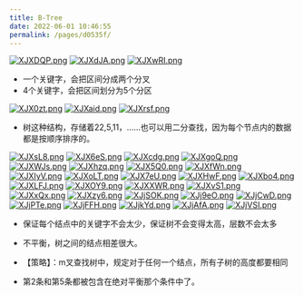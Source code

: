 ```yaml
---
title: B-Tree
date: 2022-06-01 10:46:55
permalink: /pages/d0535f/
---
```



[![XJXDQP.png](https://s1.ax1x.com/2022/06/01/XJXDQP.png)](https://imgtu.com/i/XJXDQP)
[![XJXdJA.png](https://s1.ax1x.com/2022/06/01/XJXdJA.png)](https://imgtu.com/i/XJXdJA)
[![XJXwRI.png](https://s1.ax1x.com/2022/06/01/XJXwRI.png)](https://imgtu.com/i/XJXwRI)

- 一个关键字，会把区间分成两个分叉
- 4个关键字，会把区间划分为5个分区

[![XJX0zt.png](https://s1.ax1x.com/2022/06/01/XJX0zt.png)](https://imgtu.com/i/XJX0zt)
[![XJXaid.png](https://s1.ax1x.com/2022/06/01/XJXaid.png)](https://imgtu.com/i/XJXaid)
[![XJXrsf.png](https://s1.ax1x.com/2022/06/01/XJXrsf.png)](https://imgtu.com/i/XJXrsf)

- 树这种结构，存储着22,5,11，......也可以用二分查找，因为每个节点内的数据都是按顺序排序的。

[![XJXsL8.png](https://s1.ax1x.com/2022/06/01/XJXsL8.png)](https://imgtu.com/i/XJXsL8)
[![XJX6eS.png](https://s1.ax1x.com/2022/06/01/XJX6eS.png)](https://imgtu.com/i/XJX6eS)
[![XJXcdg.png](https://s1.ax1x.com/2022/06/01/XJXcdg.png)](https://imgtu.com/i/XJXcdg)
[![XJXgoQ.png](https://s1.ax1x.com/2022/06/01/XJXgoQ.png)](https://imgtu.com/i/XJXgoQ)
[![XJXWJs.png](https://s1.ax1x.com/2022/06/01/XJXWJs.png)](https://imgtu.com/i/XJXWJs)
[![XJXhzq.png](https://s1.ax1x.com/2022/06/01/XJXhzq.png)](https://imgtu.com/i/XJXhzq)
[![XJX5Q0.png](https://s1.ax1x.com/2022/06/01/XJX5Q0.png)](https://imgtu.com/i/XJX5Q0)
[![XJXfWn.png](https://s1.ax1x.com/2022/06/01/XJXfWn.png)](https://imgtu.com/i/XJXfWn)
[![XJXIyV.png](https://s1.ax1x.com/2022/06/01/XJXIyV.png)](https://imgtu.com/i/XJXIyV)
[![XJXoLT.png](https://s1.ax1x.com/2022/06/01/XJXoLT.png)](https://imgtu.com/i/XJXoLT)
[![XJX7eU.png](https://s1.ax1x.com/2022/06/01/XJX7eU.png)](https://imgtu.com/i/XJX7eU)
[![XJXHwF.png](https://s1.ax1x.com/2022/06/01/XJXHwF.png)](https://imgtu.com/i/XJXHwF)
[![XJXbo4.png](https://s1.ax1x.com/2022/06/01/XJXbo4.png)](https://imgtu.com/i/XJXbo4)
[![XJXLFJ.png](https://s1.ax1x.com/2022/06/01/XJXLFJ.png)](https://imgtu.com/i/XJXLFJ)
[![XJXOY9.png](https://s1.ax1x.com/2022/06/01/XJXOY9.png)](https://imgtu.com/i/XJXOY9)
[![XJXXWR.png](https://s1.ax1x.com/2022/06/01/XJXXWR.png)](https://imgtu.com/i/XJXXWR)
[![XJXvS1.png](https://s1.ax1x.com/2022/06/01/XJXvS1.png)](https://imgtu.com/i/XJXvS1)
[![XJXxQx.png](https://s1.ax1x.com/2022/06/01/XJXxQx.png)](https://imgtu.com/i/XJXxQx)
[![XJXzy6.png](https://s1.ax1x.com/2022/06/01/XJXzy6.png)](https://imgtu.com/i/XJXzy6)
[![XJjSOK.png](https://s1.ax1x.com/2022/06/01/XJjSOK.png)](https://imgtu.com/i/XJjSOK)
[![XJj9eO.png](https://s1.ax1x.com/2022/06/01/XJj9eO.png)](https://imgtu.com/i/XJj9eO)
[![XJjCwD.png](https://s1.ax1x.com/2022/06/01/XJjCwD.png)](https://imgtu.com/i/XJjCwD)
[![XJjPTe.png](https://s1.ax1x.com/2022/06/01/XJjPTe.png)](https://imgtu.com/i/XJjPTe)
[![XJjFFH.png](https://s1.ax1x.com/2022/06/01/XJjFFH.png)](https://imgtu.com/i/XJjFFH)
[![XJjkYd.png](https://s1.ax1x.com/2022/06/01/XJjkYd.png)](https://imgtu.com/i/XJjkYd)
[![XJjAfA.png](https://s1.ax1x.com/2022/06/01/XJjAfA.png)](https://imgtu.com/i/XJjAfA)
[![XJjVSI.png](https://s1.ax1x.com/2022/06/01/XJjVSI.png)](https://imgtu.com/i/XJjVSI)









- 保证每个结点中的关键字不会太少，保证树不会变得太高，层数不会太多



- 不平衡，树之间的结点相差很大。

- 【策略】：m叉查找树中，规定对于任何一个结点，所有子树的高度都要相同



- 第2条和第5条都被包含在绝对平衡那个条件中了。


